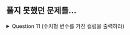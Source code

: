## 풀지 못했던 문제들...
<details>
  <summary>Question 11 (수치형 변수를 가진 컬럼을 출력하라)</summary>
  <pre>
    pandas.api.types.<a href="https://pandas.pydata.org/docs/reference/api/pandas.api.types.is_integer.html" target="_blank">is_integer()</a>
  </pre>
</details>

